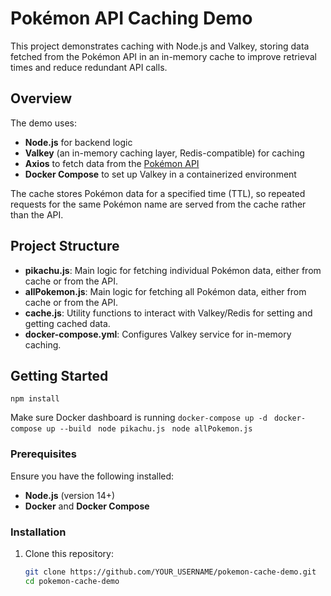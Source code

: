 # Pokémon API Caching Demo

This project demonstrates caching with Node.js and Valkey, storing data fetched from the Pokémon API in an in-memory cache to improve retrieval times and reduce redundant API calls.

## Overview

The demo uses:
- **Node.js** for backend logic
- **Valkey** (an in-memory caching layer, Redis-compatible) for caching
- **Axios** to fetch data from the [Pokémon API](https://pokeapi.co/)
- **Docker Compose** to set up Valkey in a containerized environment

The cache stores Pokémon data for a specified time (TTL), so repeated requests for the same Pokémon name are served from the cache rather than the API.

## Project Structure

- **pikachu.js**: Main logic for fetching individual Pokémon data, either from cache or from the API.
- **allPokemon.js**: Main logic for fetching all Pokémon data, either from cache or from the API.
- **cache.js**: Utility functions to interact with Valkey/Redis for setting and getting cached data.
- **docker-compose.yml**: Configures Valkey service for in-memory caching.

## Getting Started

```npm install```

Make sure Docker dashboard is running
``` docker-compose up -d ```
``` docker-compose up --build```
``` node pikachu.js```
``` node allPokemon.js```

### Prerequisites

Ensure you have the following installed:
- **Node.js** (version 14+)
- **Docker** and **Docker Compose**

### Installation

1. Clone this repository:

   ```bash
   git clone https://github.com/YOUR_USERNAME/pokemon-cache-demo.git
   cd pokemon-cache-demo
